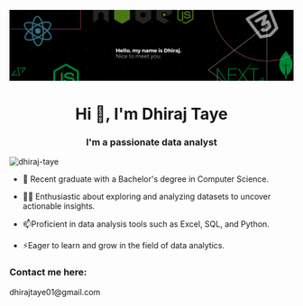 ![Header](./banner.png)
<h1 align="center">Hi 👋, I'm Dhiraj Taye</h1>
<h3 align="center"> I'm a passionate data analyst</h3>

<p align="left"> <img src="https://komarev.com/ghpvc/?username=dhiraj-taye&label=Profile%20views&color=0e75b6&style=flat" alt="dhiraj-taye" /> </p>

- 🌱 Recent graduate with a Bachelor's degree in Computer Science.

- 👨‍💻 Enthusiastic about exploring and analyzing datasets to uncover actionable insights.

- 📫Proficient in data analysis tools such as Excel, SQL, and Python.

- ⚡Eager to learn and grow in the field of data analytics.

<h3 align="left">Contact me here:</h3>
<p align="left"> dhirajtaye01@gmail.com
</p>
